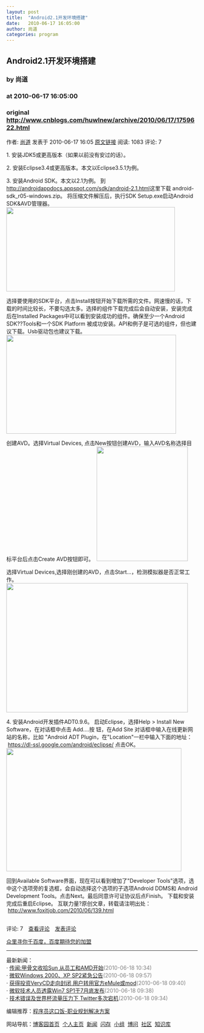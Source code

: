 ```yaml
---
layout: post
title:  "Android2.1开发环境搭建"
date:   2010-06-17 16:05:00
author: 尚道
categories: program
---
```


## Android2.1开发环境搭建
### by 尚道
### at 2010-06-17 16:05:00
### original <http://www.cnblogs.com/huwlnew/archive/2010/06/17/1759622.html>

<p><a href="http://www.cnblogs.com/huwlnew/"><img src="http://pic.cnblogs.com/face/u10539.jpg" alt="" border="0"></a><br>作者: <a href="http://www.cnblogs.com/huwlnew/">尚道</a> 发表于 2010-06-17 16:05 <a href="http://www.cnblogs.com/huwlnew/archive/2010/06/17/1759622.html">原文链接</a> 阅读: 1083 评论: 7</p><p>
1. 安装JDK5或更高版本（如果以前没有安过的话）。
</p><p>2. 安装Eclipse3.4或更高版本。本文以Eclipse3.5.1为例。
</p><p>3. 安装Android SDK。本文以2.1为例。
到<a title="android下载" href="http://androidappdocs.appspot.com/sdk/android-2.1.html">http://androidappdocs.appspot.com/sdk/android-2.1.html</a>这里下载
android-sdk_r05-windows.zip。
将压缩文件解压后，执行SDK Setup.exe启动Android SDK&amp;AVD管理器。
<a href="http://www.foxitjob.com/wp-content/uploads/2010/06/001.gif"><img src="http://www.foxitjob.com/wp-content/uploads/2010/06/001.gif" alt="" width="444" height="222"></a>
</p><p>选择要使用的SDK平台，点击Install按钮开始下载所需的文件。网速慢的话，下
载的时间比较长，不要勾选太多。选择的组件下载完成后会自动安装，安装完成
后在Installed Packages中可以看到安装成功的组件。确保至少一个Android
SDK??Tools和一个SDK Platform 被成功安装。API和例子是可选的组件，但也建
议下载。Usb驱动包也建议下载。
 <a href="http://www.foxitjob.com/wp-content/uploads/2010/06/002.gif"><img src="http://www.foxitjob.com/wp-content/uploads/2010/06/002.gif" alt="" width="447" height="260"></a>
</p><p>创建AVD。选择Virtual Devices, 点击New按钮创建AVD，输入AVD名称选择目
标平台后点击Create AVD按钮即可。
 <a href="http://www.foxitjob.com/wp-content/uploads/2010/06/003.gif"><img src="http://www.foxitjob.com/wp-content/uploads/2010/06/003.gif" alt="" width="240" height="301"></a>
</p><p>选择Virtual Devices,选择刚创建的AVD，点击Start...，检测模拟器是否正常工
作。
 <a href="http://www.foxitjob.com/wp-content/uploads/2010/06/004.gif"><img src="http://www.foxitjob.com/wp-content/uploads/2010/06/004.gif" alt="" width="478" height="340"></a>
</p><p>4. 安装Android开发插件ADT0.9.6。
启动Eclipse，选择Help &gt; Install New Software，在对话框中点击 Add....按
钮，在Add Site 对话框中输入在线更新网站的名称，比如 &quot;Android ADT
Plugin，在&quot;Location&quot;一栏中输入下面的地址：
 <a href="https://dl-ssl.google.com/android/eclipse/">https://dl-ssl.google.com/android/eclipse/</a>
点击OK。
<a href="http://www.foxitjob.com/wp-content/uploads/2010/06/005.gif"><img src="http://www.foxitjob.com/wp-content/uploads/2010/06/005.gif" alt="" width="461" height="324"></a>
</p><p>回到Available Software界面，现在可以看到增加了&quot;Developer Tools&quot;选项，选
中这个选项旁的复选框，会自动选择这个选项的子选项Android DDMS和
Android Development Tools。点击Next。最后同意许可证协议后点Finish。
下载和安装完成后重启Eclipse。
互联力量?原创文章，转载请注明出处：
 <a href="http://www.foxitjob.com/2010/06/139.html">http://www.foxitjob.com/2010/06/139.html</a>
</p><img src="http://www.cnblogs.com/huwlnew/aggbug/1759622.html?type=1" width="1" height="1" alt=""><p>评论: 7　<a href="http://www.cnblogs.com/huwlnew/archive/2010/06/17/1759622.html#pagedcomment">查看评论</a>　<a href="http://www.cnblogs.com/huwlnew/archive/2010/06/17/1759622.html#commentform">发表评论</a></p><p><a href="http://a4.yeshj.com/rd/35721/">众里寻你千百度，百度期待您的加盟</a></p><hr><p>最新新闻：<br>· <a href="http://news.cnblogs.com/n/66491/">传闻:甲骨文收拾Sun 从员工和AMD开始</a><span style="color:gray">(2010-06-18 10:34)</span><br>· <a href="http://news.cnblogs.com/n/66490/">微软Windows 2000、XP SP2紧急公告</a><span style="color:gray">(2010-06-18 09:57)</span><br>· <a href="http://news.cnblogs.com/n/66489/">获得投资VeryCD走向封闭 用户转用官方eMule或mod</a><span style="color:gray">(2010-06-18 09:40)</span><br>· <a href="http://news.cnblogs.com/n/66488/">微软技术人员透露Win7 SP1于7月底发布</a><span style="color:gray">(2010-06-18 09:38)</span><br>· <a href="http://news.cnblogs.com/n/66487/">技术错误及世界杯流量压力下 Twitter多次宕机</a><span style="color:gray">(2010-06-18 09:34)</span><br></p><p>编辑推荐：<a href="http://www.cnblogs.com/lauyee/archive/2010/06/16/1758983.html">程序员这口饭-职业规划解决方案</a><br></p><p>网站导航：<a href="http://www.cnblogs.com">博客园首页</a>  <a href="http://home.cnblogs.com/">个人主页</a>  <a href="http://news.cnblogs.com">新闻</a>  <a href="http://home.cnblogs.com/ing/">闪存</a>  <a href="http://home.cnblogs.com/group/">小组</a>  <a href="http://space.cnblogs.com/q/">博问</a>  <a href="http://space.cnblogs.com">社区</a>  <a href="http://kb.cnblogs.com">知识库</a></p>